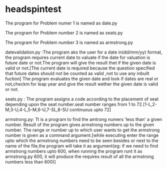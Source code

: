 # headspintest
The program for Problem numer 1 is named as date.py

The program for Problem number 2 is named as seats.py

The program for Problem number 3 is named as armstrong.py

datevalidation.py :The program aks the user for a date in(dd/mm/yy) format, the program requires current date to valuate if the date for valuation is future date or not.The program will give the result thet if the given date is valid or not.[The current  date is required because the question specified that future dates should not be counted as valid ,not to use any inbuilt fuction] The program evaluates the given date and look if dates are real or not,checkm for leap year and give the result wether the given date is valid or not.

seats.py : The program assigns a code according to the placement of seat depending upon the seat number.seat number ranges from 1 to 72.[1-L,2-M,3-U,4-L,5-M,6-U,7-SL,8-SU continuous upto 72] 

armstrong.py: Tt is a program to find the amtrong numers 'less than' a given number. Result of the program gives armstrong numbers up to the given number. The range or number up to which user wants to get the armstrong number is given as a command argument.[while executing enter the range upto which the armstrong numbers need to be seen besides or next to the name of the file,the program will take it as argument(eg: if we need to find armstrong numbers upto 600, when running the program runt it as armstrong.py 600, it will produce the requires result of all the armstrong numbers less than 600)]

